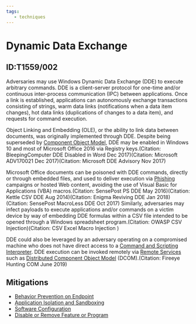 ```yaml
---
tags:
   - techniques
---
```

# Dynamic Data Exchange
## ID:T1559/002
Adversaries may use Windows Dynamic Data Exchange (DDE) to execute arbitrary commands. DDE is a client-server protocol for one-time and/or continuous inter-process communication (IPC) between applications. Once a link is established, applications can autonomously exchange transactions consisting of strings, warm data links (notifications when a data item changes), hot data links (duplications of changes to a data item), and requests for command execution.

Object Linking and Embedding (OLE), or the ability to link data between documents, was originally implemented through DDE. Despite being superseded by [Component Object Model](/mitre/techniques/T1559/001), DDE may be enabled in Windows 10 and most of Microsoft Office 2016 via Registry keys.(Citation: BleepingComputer DDE Disabled in Word Dec 2017)(Citation: Microsoft ADV170021 Dec 2017)(Citation: Microsoft DDE Advisory Nov 2017)

Microsoft Office documents can be poisoned with DDE commands, directly or through embedded files, and used to deliver execution via [Phishing](/mitre/techniques/T1566) campaigns or hosted Web content, avoiding the use of Visual Basic for Applications (VBA) macros.(Citation: SensePost PS DDE May 2016)(Citation: Kettle CSV DDE Aug 2014)(Citation: Enigma Reviving DDE Jan 2018)(Citation: SensePost MacroLess DDE Oct 2017) Similarly, adversaries may infect payloads to execute applications and/or commands on a victim device by way of embedding DDE formulas within a CSV file intended to be opened through a Windows spreadsheet program.(Citation: OWASP CSV Injection)(Citation: CSV Excel Macro Injection )

DDE could also be leveraged by an adversary operating on a compromised machine who does not have direct access to a [Command and Scripting Interpreter](/mitre/techniques/T1059). DDE execution can be invoked remotely via [Remote Services](/mitre/techniques/T1021) such as [Distributed Component Object Model](/mitre/techniques/T1021/003) (DCOM).(Citation: Fireeye Hunting COM June 2019)
## Mitigations
* [Behavior Prevention on Endpoint](/mitre/mitigations/M1040)
* [Application Isolation and Sandboxing](/mitre/mitigations/M1048)
* [Software Configuration](/mitre/mitigations/M1054)
* [Disable or Remove Feature or Program](/mitre/mitigations/M1042)

